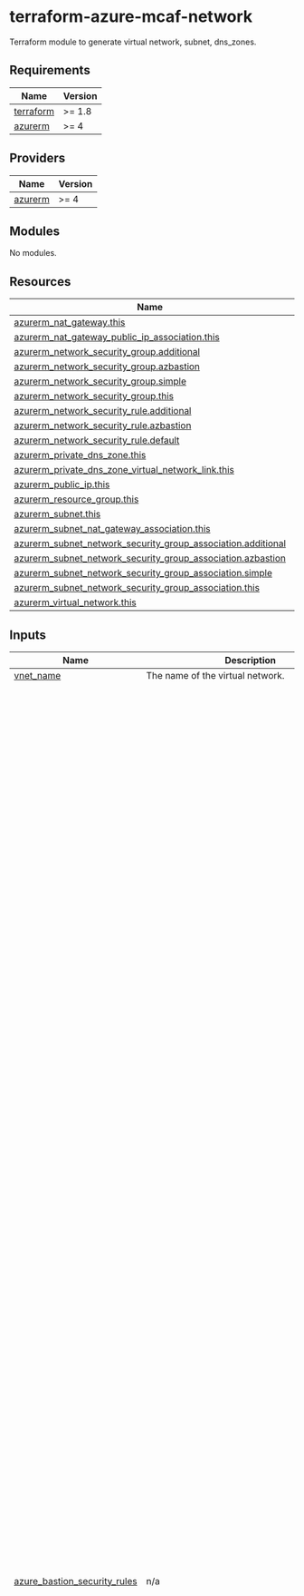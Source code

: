 # terraform-azure-mcaf-network
Terraform module to generate virtual network, subnet, dns_zones.

<!-- BEGIN_TF_DOCS -->
## Requirements

| Name | Version |
|------|---------|
| <a name="requirement_terraform"></a> [terraform](#requirement\_terraform) | >= 1.8 |
| <a name="requirement_azurerm"></a> [azurerm](#requirement\_azurerm) | >= 4 |

## Providers

| Name | Version |
|------|---------|
| <a name="provider_azurerm"></a> [azurerm](#provider\_azurerm) | >= 4 |

## Modules

No modules.

## Resources

| Name | Type |
|------|------|
| [azurerm_nat_gateway.this](https://registry.terraform.io/providers/hashicorp/azurerm/latest/docs/resources/nat_gateway) | resource |
| [azurerm_nat_gateway_public_ip_association.this](https://registry.terraform.io/providers/hashicorp/azurerm/latest/docs/resources/nat_gateway_public_ip_association) | resource |
| [azurerm_network_security_group.additional](https://registry.terraform.io/providers/hashicorp/azurerm/latest/docs/resources/network_security_group) | resource |
| [azurerm_network_security_group.azbastion](https://registry.terraform.io/providers/hashicorp/azurerm/latest/docs/resources/network_security_group) | resource |
| [azurerm_network_security_group.simple](https://registry.terraform.io/providers/hashicorp/azurerm/latest/docs/resources/network_security_group) | resource |
| [azurerm_network_security_group.this](https://registry.terraform.io/providers/hashicorp/azurerm/latest/docs/resources/network_security_group) | resource |
| [azurerm_network_security_rule.additional](https://registry.terraform.io/providers/hashicorp/azurerm/latest/docs/resources/network_security_rule) | resource |
| [azurerm_network_security_rule.azbastion](https://registry.terraform.io/providers/hashicorp/azurerm/latest/docs/resources/network_security_rule) | resource |
| [azurerm_network_security_rule.default](https://registry.terraform.io/providers/hashicorp/azurerm/latest/docs/resources/network_security_rule) | resource |
| [azurerm_private_dns_zone.this](https://registry.terraform.io/providers/hashicorp/azurerm/latest/docs/resources/private_dns_zone) | resource |
| [azurerm_private_dns_zone_virtual_network_link.this](https://registry.terraform.io/providers/hashicorp/azurerm/latest/docs/resources/private_dns_zone_virtual_network_link) | resource |
| [azurerm_public_ip.this](https://registry.terraform.io/providers/hashicorp/azurerm/latest/docs/resources/public_ip) | resource |
| [azurerm_resource_group.this](https://registry.terraform.io/providers/hashicorp/azurerm/latest/docs/resources/resource_group) | resource |
| [azurerm_subnet.this](https://registry.terraform.io/providers/hashicorp/azurerm/latest/docs/resources/subnet) | resource |
| [azurerm_subnet_nat_gateway_association.this](https://registry.terraform.io/providers/hashicorp/azurerm/latest/docs/resources/subnet_nat_gateway_association) | resource |
| [azurerm_subnet_network_security_group_association.additional](https://registry.terraform.io/providers/hashicorp/azurerm/latest/docs/resources/subnet_network_security_group_association) | resource |
| [azurerm_subnet_network_security_group_association.azbastion](https://registry.terraform.io/providers/hashicorp/azurerm/latest/docs/resources/subnet_network_security_group_association) | resource |
| [azurerm_subnet_network_security_group_association.simple](https://registry.terraform.io/providers/hashicorp/azurerm/latest/docs/resources/subnet_network_security_group_association) | resource |
| [azurerm_subnet_network_security_group_association.this](https://registry.terraform.io/providers/hashicorp/azurerm/latest/docs/resources/subnet_network_security_group_association) | resource |
| [azurerm_virtual_network.this](https://registry.terraform.io/providers/hashicorp/azurerm/latest/docs/resources/virtual_network) | resource |

## Inputs

| Name | Description | Type | Default | Required |
|------|-------------|------|---------|:--------:|
| <a name="input_vnet_name"></a> [vnet\_name](#input\_vnet\_name) | The name of the virtual network. | `string` | n/a | yes |
| <a name="input_azure_bastion_security_rules"></a> [azure\_bastion\_security\_rules](#input\_azure\_bastion\_security\_rules) | n/a | <pre>map(object({<br>    access                                     = string<br>    name                                       = string<br>    direction                                  = string<br>    priority                                   = number<br>    protocol                                   = string<br>    description                                = optional(string)<br>    destination_address_prefix                 = optional(string, null)<br>    destination_address_prefixes               = optional(set(string), null)<br>    destination_application_security_group_ids = optional(set(string), null)<br>    destination_port_range                     = optional(string, null)<br>    destination_port_ranges                    = optional(set(string), null)<br>    source_address_prefix                      = optional(string, null)<br>    source_address_prefixes                    = optional(set(string), null)<br>    source_application_security_group_ids      = optional(set(string), null)<br>    source_port_range                          = optional(string, null)<br>    source_port_ranges                         = optional(set(string), null)<br>    timeouts = optional(object({<br>      create = optional(string, "30")<br>      delete = optional(string, "30")<br>      read   = optional(string, "5")<br>      update = optional(string, "30")<br>    }))<br>  }))</pre> | <pre>{<br>  "Allow-DataPlane-in-from-VirtualNetwork": {<br>    "access": "Allow",<br>    "description": "Allow DataPlane traffic from the VirtualNetwork",<br>    "destination_address_prefix": "VirtualNetwork",<br>    "destination_port_range": "8080",<br>    "direction": "Inbound",<br>    "name": "Allow-DataPlane-in-from-VirtualNetwork",<br>    "priority": 102,<br>    "protocol": "Tcp",<br>    "source_address_prefix": "VirtualNetwork",<br>    "source_port_range": "*"<br>  },<br>  "Allow-DataPlane-in-from-VirtualNetwork-5701": {<br>    "access": "Allow",<br>    "description": "Allow DataPlane traffic from the VirtualNetwork on port 5701",<br>    "destination_address_prefix": "VirtualNetwork",<br>    "destination_port_range": "5701",<br>    "direction": "Inbound",<br>    "name": "Allow-DataPlane-in-from-VirtualNetwork-5701",<br>    "priority": 103,<br>    "protocol": "Tcp",<br>    "source_address_prefix": "VirtualNetwork",<br>    "source_port_range": "*"<br>  },<br>  "Allow-DataPlane-out-to-VirtualNetwork-5701": {<br>    "access": "Allow",<br>    "description": "Allow DataPlane traffic to the VirtualNetwork on port 5701",<br>    "destination_address_prefix": "VirtualNetwork",<br>    "destination_port_range": "5701",<br>    "direction": "Outbound",<br>    "name": "Allow-DataPlane-out-to-VirtualNetwork-5701",<br>    "priority": 203,<br>    "protocol": "Tcp",<br>    "source_address_prefix": "*",<br>    "source_port_range": "*"<br>  },<br>  "Allow-DataPlane-out-to-VirtualNetwork-8080": {<br>    "access": "Allow",<br>    "description": "Allow DataPlane traffic to the VirtualNetwork on port 8080",<br>    "destination_address_prefix": "VirtualNetwork",<br>    "destination_port_range": "8080",<br>    "direction": "Outbound",<br>    "name": "Allow-DataPlane-out-to-VirtualNetwork-8080",<br>    "priority": 202,<br>    "protocol": "Tcp",<br>    "source_address_prefix": "*",<br>    "source_port_range": "*"<br>  },<br>  "Allow-Http-out-to-Internet": {<br>    "access": "Allow",<br>    "description": "Allow HTTP traffic to the Internet",<br>    "destination_address_prefix": "Internet",<br>    "destination_port_range": "80",<br>    "direction": "Outbound",<br>    "name": "Allow-Http-out-to-Internet",<br>    "priority": 205,<br>    "protocol": "Tcp",<br>    "source_address_prefix": "*",<br>    "source_port_range": "*"<br>  },<br>  "Allow-Https-in-from-AzureLoadBalancer": {<br>    "access": "Allow",<br>    "description": "Allow HTTPS traffic from the AzureLoadBalancer",<br>    "destination_address_prefix": "*",<br>    "destination_port_range": "443",<br>    "direction": "Inbound",<br>    "name": "Allow-Https-in-from-AzureLoadBalancer",<br>    "priority": 104,<br>    "protocol": "Tcp",<br>    "source_address_prefix": "AzureLoadBalancer",<br>    "source_port_range": "*"<br>  },<br>  "Allow-Https-in-from-GatewayManager": {<br>    "access": "Allow",<br>    "description": "Allow HTTPS traffic from the GatewayManager",<br>    "destination_address_prefix": "*",<br>    "destination_port_range": "443",<br>    "direction": "Inbound",<br>    "name": "Allow-Https-in-from-GatewayManager",<br>    "priority": 101,<br>    "protocol": "Tcp",<br>    "source_address_prefix": "GatewayManager",<br>    "source_port_range": "*"<br>  },<br>  "Allow-Https-in-from-Internet": {<br>    "access": "Allow",<br>    "description": "Allow HTTPS traffic from the Internet",<br>    "destination_address_prefix": "*",<br>    "destination_port_range": "443",<br>    "direction": "Inbound",<br>    "name": "Allow-Https-in-from-Internet",<br>    "priority": 100,<br>    "protocol": "Tcp",<br>    "source_address_prefix": "Internet",<br>    "source_port_range": "*"<br>  },<br>  "Allow-Https-out-to-AzureCloud": {<br>    "access": "Allow",<br>    "description": "Allow HTTPS traffic to the AzureCloud",<br>    "destination_address_prefix": "AzureCloud",<br>    "destination_port_range": "443",<br>    "direction": "Outbound",<br>    "name": "Allow-Https-out-to-AzureCloud",<br>    "priority": 204,<br>    "protocol": "Tcp",<br>    "source_address_prefix": "*",<br>    "source_port_range": "*"<br>  },<br>  "Allow-Rdp-out-to-VirtualNetwork": {<br>    "access": "Allow",<br>    "description": "Allow RDP traffic to the VirtualNetwork",<br>    "destination_address_prefix": "VirtualNetwork",<br>    "destination_port_range": "3389",<br>    "direction": "Outbound",<br>    "name": "Allow-Rdp-out-to-VirtualNetwork",<br>    "priority": 200,<br>    "protocol": "Tcp",<br>    "source_address_prefix": "*",<br>    "source_port_range": "*"<br>  },<br>  "Allow-Ssh-out-to-VirtualNetwork": {<br>    "access": "Allow",<br>    "description": "Allow SSH traffic to the VirtualNetwork",<br>    "destination_address_prefix": "VirtualNetwork",<br>    "destination_port_range": "22",<br>    "direction": "Outbound",<br>    "name": "Allow-Ssh-out-to-VirtualNetwork",<br>    "priority": 201,<br>    "protocol": "Tcp",<br>    "source_address_prefix": "*",<br>    "source_port_range": "*"<br>  }<br>}</pre> | no |
| <a name="input_default_rules"></a> [default\_rules](#input\_default\_rules) | n/a | <pre>map(object({<br>    access                                     = string<br>    name                                       = string<br>    direction                                  = string<br>    priority                                   = number<br>    protocol                                   = string<br>    description                                = optional(string)<br>    destination_address_prefix                 = optional(string, null)<br>    destination_address_prefixes               = optional(set(string), null)<br>    destination_application_security_group_ids = optional(set(string), null)<br>    destination_port_range                     = optional(string, null)<br>    destination_port_ranges                    = optional(set(string), null)<br>    source_address_prefix                      = optional(string, null)<br>    source_address_prefixes                    = optional(set(string), null)<br>    source_application_security_group_ids      = optional(set(string), null)<br>    source_port_range                          = optional(string, null)<br>    source_port_ranges                         = optional(set(string), null)<br>    timeouts = optional(object({<br>      create = optional(string, "30")<br>      delete = optional(string, "30")<br>      read   = optional(string, "5")<br>      update = optional(string, "30")<br>    }))<br>  }))</pre> | <pre>{<br>  "Allow-Https-in-from-vnets": {<br>    "access": "Allow",<br>    "description": "Allow HTTPS traffic from VNets",<br>    "destination_address_prefix": "VirtualNetwork",<br>    "destination_port_range": "443",<br>    "direction": "Inbound",<br>    "name": "Allow-Https-in-from-vnets",<br>    "priority": 4095,<br>    "protocol": "Tcp",<br>    "source_address_prefix": "VirtualNetwork",<br>    "source_port_range": "*"<br>  },<br>  "Allow-Https-out-to-vnets": {<br>    "access": "Allow",<br>    "description": "Allow HTTPS traffic to VNets",<br>    "destination_address_prefix": "VirtualNetwork",<br>    "destination_port_range": "443",<br>    "direction": "Outbound",<br>    "name": "Allow-Https-out-to-vnets",<br>    "priority": 4095,<br>    "protocol": "Tcp",<br>    "source_address_prefix": "VirtualNetwork",<br>    "source_port_range": "*"<br>  },<br>  "Deny-Any-Any-Any-In": {<br>    "access": "Deny",<br>    "description": "Deny all inbound traffic",<br>    "destination_address_prefix": "*",<br>    "destination_port_range": "*",<br>    "direction": "Inbound",<br>    "name": "Deny-Any-Any-Any-In",<br>    "priority": 4096,<br>    "protocol": "*",<br>    "source_address_prefix": "*",<br>    "source_port_range": "*"<br>  },<br>  "Deny-Any-Any-Any-Out": {<br>    "access": "Deny",<br>    "description": "Deny all outbound traffic",<br>    "destination_address_prefix": "*",<br>    "destination_port_range": "*",<br>    "direction": "Outbound",<br>    "name": "Deny-Any-Any-Any-Out",<br>    "priority": 4096,<br>    "protocol": "*",<br>    "source_address_prefix": "*",<br>    "source_port_range": "*"<br>  }<br>}</pre> | no |
| <a name="input_natgateway"></a> [natgateway](#input\_natgateway) | This object describes the public IP configuration when creating Nat Gateway's with a public IP.  If creating more than one public IP, then these values will be used for all public IPs.<br><br>- `allocation_method`       = (Required) - Defines the allocation method for this IP address. Possible values are Static or Dynamic.<br>- `ddos_protection_mode`    = (Optional) - The DDoS protection mode of the public IP. Possible values are Disabled, Enabled, and VirtualNetworkInherited. Defaults to VirtualNetworkInherited.<br>- `ddos_protection_plan_id` = (Optional) - The ID of DDoS protection plan associated with the public IP. ddos\_protection\_plan\_id can only be set when ddos\_protection\_mode is Enabled<br>- `domain_name_label`       = (Optional) - Label for the Domain Name. Will be used to make up the FQDN. If a domain name label is specified, an A DNS record is created for the public IP in the Microsoft Azure DNS system.<br>- `idle_timeout_in_minutes` = (Optional) - Specifies the timeout for the TCP idle connection. The value can be set between 4 and 30 minutes.<br>- `inherit_tags`            = (Optional) - Defaults to false.  Set this to false if only the tags defined on this resource should be applied. - Future functionality leaving in.<br>- `ip_version`              = (Optional) - The IP Version to use, IPv6 or IPv4. Changing this forces a new resource to be created. Only static IP address allocation is supported for IPv6.<br>- `lock_level`              = (Optional) - Set this value to override the resource level lock value.  Possible values are `None`, `CanNotDelete`, and `ReadOnly`.<br>- `name`                    = (Optional) - The name of the Nat gateway. Changing this forces a new resource to be created.<br>- `sku`                     = (Optional) - The SKU of the Public IP. Accepted values are Basic and Standard. Defaults to Standard to support zones by default. Changing this forces a new resource to be created. When sku\_tier is set to Global, sku must be set to Standard.<br>- `sku_tier`                = (Optional) - The SKU tier of the Public IP. Accepted values are Global and Regional. Defaults to Regional<br>- `zones`                   = (Optional) - A list of zones where this public IP should be deployed. Defaults to no zone. if you prefer, you can set other values for the zones ["1","2","3"]. Changing this forces a new resource to be created.<br><br>  Example Inputs:<pre>hcl<br>  natgateway = {<br>    name = "my-nat-gw"<br>  }</pre>hcl | <pre>object({<br>    allocation_method       = optional(string, "Static")<br>    ddos_protection_mode    = optional(string, "VirtualNetworkInherited")<br>    ddos_protection_plan_id = optional(string, null)<br>    domain_name_label       = optional(string, null)<br>    idle_timeout_in_minutes = optional(number, 4)<br>    inherit_tags            = optional(bool, true)<br>    ip_version              = optional(string, "IPv4")<br>    lock_level              = optional(string, null)<br>    name                    = optional(string, null)<br>    sku                     = optional(string, "Standard")<br>    sku_tier                = optional(string, "Regional")<br>    zones                   = optional(list(string))<br>  })</pre> | `null` | no |
| <a name="input_private_dns"></a> [private\_dns](#input\_private\_dns) | The name of the private DNS zone. | <pre>map(object({<br>    zone_name           = string<br>    zone_link_enabled   = optional(bool, true)<br>    zone_link_name      = optional(string)<br>    resource_group_name = optional(string)<br>  }))</pre> | `null` | no |
| <a name="input_public_ip"></a> [public\_ip](#input\_public\_ip) | The name of the public IP. | <pre>object({<br>    allocation_method = optional(string, "Static")<br>    ip_version        = optional(string, "IPv4")<br>    name              = optional(string, null)<br>    sku               = optional(string, "Standard")<br>    sku_tier          = optional(string, "Regional")<br>    zones             = optional(list(string))<br>  })</pre> | `{}` | no |
| <a name="input_resource_group"></a> [resource\_group](#input\_resource\_group) | The name of the resource group in which to create the resources. | <pre>object({<br>    name     = string<br>    location = string<br>  })</pre> | <pre>{<br>  "location": null,<br>  "name": null<br>}</pre> | no |
| <a name="input_security_rules"></a> [security\_rules](#input\_security\_rules) | A map of security rules to be created in every Network Security Group. The key of the map is the name of the security rule. The value of the map is a map with the following keys.<br><br>  - `access` - (Required) Specifies whether network traffic is allowed or denied. Possible values are `Allow` and `Deny`.<br>  - `name` - (Required) Name of the network security rule to be created.<br>  - `description` - (Optional) A description for this rule. Restricted to 140 characters.<br>  - `destination_address_prefix` - (Optional) CIDR or destination IP range or * to match any IP. Tags such as `VirtualNetwork`, `AzureLoadBalancer` and `Internet` can also be used. Besides, it also supports all available Service Tags like ‘Sql.WestEurope‘, ‘Storage.EastUS‘, etc. You can list the available service tags with the CLI:<pre>shell az network list-service-tags --location westcentralus</pre>. For further information please see [Azure CLI<br>  - `destination_address_prefixes` - (Optional) List of destination address prefixes. Tags may not be used. This is required if `destination_address_prefix` is not specified.<br>  - `destination_application_security_group_ids` - (Optional) A List of destination Application Security Group IDs<br>  - `destination_port_range` - (Optional) Destination Port or Range. Integer or range between `0` and `65535` or `*` to match any. This is required if `destination_port_ranges` is not specified.<br>  - `destination_port_ranges` - (Optional) List of destination ports or port ranges. This is required if `destination_port_range` is not specified.<br>  - `direction` - (Required) The direction specifies if rule will be evaluated on incoming or outgoing traffic. Possible values are `Inbound` and `Outbound`.<br>  - `name` - (Required) The name of the security rule. This needs to be unique across all Rules in the Network Security Group. Changing this forces a new resource to be created.<br>  - `priority` - (Required) Specifies the priority of the rule. The value can be between 100 and 4096. The priority number must be unique for each rule in the collection. The lower the priority number, the higher the priority of the rule.<br>  - `protocol` - (Required) Network protocol this rule applies to. Possible values include `Tcp`, `Udp`, `Icmp`, `Esp`, `Ah` or `*` (which matches all).<br>  - `resource_group_name` - (Required) The name of the resource group in which to create the Network Security Rule. Changing this forces a new resource to be created.<br>  - `source_address_prefix` - (Optional) CIDR or source IP range or * to match any IP. Tags such as `VirtualNetwork`, `AzureLoadBalancer` and `Internet` can also be used. This is required if `source_address_prefixes` is not specified.<br>  - `source_address_prefixes` - (Optional) List of source address prefixes. Tags may not be used. This is required if `source_address_prefix` is not specified.<br>  - `source_application_security_group_ids` - (Optional) A List of source Application Security Group IDs<br>  - `source_port_range` - (Optional) Source Port or Range. Integer or range between `0` and `65535` or `*` to match any. This is required if `source_port_ranges` is not specified.<br>  - `source_port_ranges` - (Optional) List of source ports or port ranges. This is required if `source_port_range` is not specified.<br><br>  ---<br>  `timeouts` block supports the following:<br>  - `create` - (Defaults to 30 minutes) Used when creating the Network Security Rule.<br>  - `delete` - (Defaults to 30 minutes) Used when deleting the Network Security Rule.<br>  - `read` - (Defaults to 5 minutes) Used when retrieving the Network Security Rule.<br>  - `update` - (Defaults to 30 minutes) Used when updating the Network Security Rule. | <pre>map(object({<br>    access                                     = string<br>    name                                       = string<br>    description                                = optional(string)<br>    destination_address_prefix                 = optional(string)<br>    destination_address_prefixes               = optional(set(string))<br>    destination_application_security_group_ids = optional(set(string))<br>    destination_port_range                     = optional(string)<br>    destination_port_ranges                    = optional(set(string))<br>    direction                                  = string<br>    priority                                   = number<br>    protocol                                   = string<br>    source_address_prefix                      = optional(string)<br>    source_address_prefixes                    = optional(set(string))<br>    source_application_security_group_ids      = optional(set(string))<br>    source_port_range                          = optional(string)<br>    source_port_ranges                         = optional(set(string))<br>    timeouts = optional(object({<br>      create = optional(string)<br>      delete = optional(string)<br>      read   = optional(string)<br>      update = optional(string)<br>    }))<br>  }))</pre> | `{}` | no |
| <a name="input_subnets"></a> [subnets](#input\_subnets) | This object describes the subnets to create within the virtual network.<br><br>- `address_prefix`   = (Optional) - The address prefix to use for the subnet. Changing this forces a new resource to be created.<br>- `address_prefixes` = (Optional) - The address prefixes to use for the subnet. Changing this forces a new resource to be created.<br>- `name`             = (Optional) - The name of the subnet. Changing this forces a new resource to be created.<br>- `nat_gateway`      = (Optional) - The NAT Gateway to associate with the subnet. Changing this forces a new resource to be created.<br>- `network_security_group` = (Optional) - The Network Security Group to associate with the subnet. Changing this forces a new resource to be created.<br>- `private_endpoint_network_policies` = (Optional) - The network policies for private endpoints on the subnet. Possible values are Enabled and Disabled. Defaults to Enabled.<br>- `private_link_service_network_policies_enabled` = (Optional) - Enable or disable network policies for private link service on the subnet. Defaults to true.<br>- `route_table` = (Optional) - The Route Table to associate with the subnet. Changing this forces a new resource to be created.<br>- `service_endpoint_policies` = (Optional) - The service endpoint policies to associate with the subnet. Changing this forces a new resource to be created.<br>- `service_endpoints` = (Optional) - The service endpoints to associate with the subnet. Changing this forces a new resource to be created.<br>- `default_outbound_access_enabled` = (Optional) - Whether to allow outbound traffic from the subnet. Defaults to false.<br>- `sharing_scope` = (Optional) - The sharing scope of the subnet. Possible values are None, Shared, and Service. Defaults to None.<br>- `delegate_to` = (Optional) - The service to delegate to. Changing this forces a new resource to be created.<br>- `timeouts` = (Optional) - The timeouts for the subnet.<br>- `role_assignments` = (Optional) - The role assignments for the subnet.<br><br>  Example Inputs:<pre>hcl<br>  subnets = {<br>    "CoreSubnet" = {<br>      address_prefixes                = ["100.0.1.0/24"]<br>      default_outbound_access_enabled = false<br>      delegate_to                     = "Microsoft.ContainerInstance/containerGroups"<br>    }<br>  }</pre>hcl | <pre>map(object({<br>    address_prefix                  = optional(string)<br>    address_prefixes                = optional(list(string))<br>    default_outbound_access_enabled = optional(bool, false)<br>    delegate_to                     = optional(string, null)<br>    nat_gateway = optional(object({<br>      id = string<br>    }))<br>    name                          = optional(string)<br>    no_nsg_association            = optional(bool, false)<br>    create_network_security_group = optional(bool, false)<br>    network_security_group_config = optional(object({<br>      azure_default = optional(bool, false)<br>    }), null)<br>    network_security_group_id                     = optional(string, null)<br>    private_endpoint_network_policies             = optional(string, "Enabled")<br>    private_link_service_network_policies_enabled = optional(bool, true)<br>    role_assignments = optional(map(object({<br>      role_definition_id_or_name             = string<br>      principal_id                           = string<br>      description                            = optional(string, null)<br>      skip_service_principal_aad_check       = optional(bool, false)<br>      condition                              = optional(string, null)<br>      condition_version                      = optional(string, null)<br>      delegated_managed_identity_resource_id = optional(string, null)<br>      principal_type                         = optional(string, null)<br>    })))<br>    route_table = optional(object({<br>      id = string<br>    }))<br>    service_endpoint_policies = optional(map(object({<br>      id = string<br>    })))<br>    service_endpoints = optional(set(string))<br>    sharing_scope     = optional(string, null)<br>    timeouts = optional(object({<br>      create = optional(string)<br>      delete = optional(string)<br>      read   = optional(string)<br>      update = optional(string)<br>    }))<br>  }))</pre> | `{}` | no |
| <a name="input_tags"></a> [tags](#input\_tags) | A map of tags to assign to the resource. | `map(string)` | `{}` | no |
| <a name="input_vnet_address_space"></a> [vnet\_address\_space](#input\_vnet\_address\_space) | The address space that is used by the virtual network. | `list(string)` | <pre>[<br>  "10.0.0.0/16"<br>]</pre> | no |
| <a name="input_vnet_dns_servers"></a> [vnet\_dns\_servers](#input\_vnet\_dns\_servers) | The DNS servers to be used by the virtual network. | `list(string)` | `[]` | no |

## Outputs

| Name | Description |
|------|-------------|
| <a name="output_all_network_security_groups"></a> [all\_network\_security\_groups](#output\_all\_network\_security\_groups) | A map of all network security groups created keyed by subnet |
| <a name="output_all_subnets"></a> [all\_subnets](#output\_all\_subnets) | A list of all subnets created |
| <a name="output_id"></a> [id](#output\_id) | The ID of the virtual network |
| <a name="output_name"></a> [name](#output\_name) | The name of the virtual network |
| <a name="output_private_dns_zone_list"></a> [private\_dns\_zone\_list](#output\_private\_dns\_zone\_list) | A map of private DNS zone names to their corresponding names and IDs |
| <a name="output_resource_group"></a> [resource\_group](#output\_resource\_group) | The resource group in which the virtual network is created |
| <a name="output_subnet_list"></a> [subnet\_list](#output\_subnet\_list) | A map of subnet names to their corresponding names and IDs |
| <a name="output_subnets_with_default_nsg"></a> [subnets\_with\_default\_nsg](#output\_subnets\_with\_default\_nsg) | n/a |
| <a name="output_subnets_with_nsg"></a> [subnets\_with\_nsg](#output\_subnets\_with\_nsg) | n/a |
| <a name="output_subnets_with_nsg_azure_default"></a> [subnets\_with\_nsg\_azure\_default](#output\_subnets\_with\_nsg\_azure\_default) | n/a |
<!-- END_TF_DOCS -->

## License

**Copyright:** Schuberg Philis

```text
Licensed under the Apache License, Version 2.0 (the "License");
you may not use this file except in compliance with the License.
You may obtain a copy of the License at

    http://www.apache.org/licenses/LICENSE-2.0

Unless required by applicable law or agreed to in writing, software
distributed under the License is distributed on an "AS IS" BASIS,
WITHOUT WARRANTIES OR CONDITIONS OF ANY KIND, either express or implied.
See the License for the specific language governing permissions and
limitations under the License.
```
